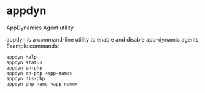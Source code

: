 # appdyn
AppDynamics Agent utility

appdyn is a command-line utility to enable and disable app-dynamic agents
Example commands:
```
appdyn help
appdyn status
appdyn en-php
appdyn en-php <app-name>
appdyn dis-php
appdyn php-name <app-name>
```
